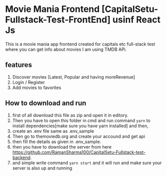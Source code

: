 # Movie Mania Frontend [CapitalSetu-Fullstack-Test-FrontEnd] usinf React Js

This is a movie mania app frontend created for capitals etc full-stack test where you can get info about movies
I am using TMDB APi.

## features

1. Discover movies [Latest, Popular and having moreRevenue]
2. Login / Register
3. Add movies to favorites

## How to download and run
1. first of all download this file as zip and open it in editory.
2. Then you have to open this folder in cmd and run command `yarn`  to install dependencies[make sure you have yarn installed] and then,
3. create an .env file same as .env_sample
4. Then go to themoviedb.org and create your accound and get api
5. then fill the details as given in .env_sample.
6. then you have to download the server from here https://github.com/RamanSharma100/CapitalSetu-Fullstack-test-backend.
7. and simple write command `yarn start` and it will run and make sure your server is also up and running
